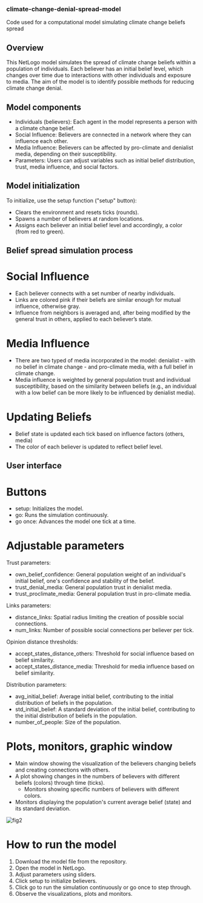### climate-change-denial-spread-model
Code used for a computational model simulating climate change beliefs spread

## Overview
This NetLogo model simulates the spread of climate change beliefs within a population of individuals. Each believer has an initial belief level, which changes over time due to interactions with other individuals and exposure to media. The aim of the model is to identify possible methods for reducing climate change denial.

## Model components
- Individuals (believers): Each agent in the model represents a person with a climate change belief.
- Social Influence: Believers are connected in a network where they can influence each other.
- Media Influence: Believers can be affected by pro-climate and denialist media, depending on their susceptibility.
- Parameters: Users can adjust variables such as initial belief distribution, trust, media influence, and social factors.

## Model initialization
To initialize, use the setup function ("setup" button):
- Clears the environment and resets ticks (rounds).
- Spawns a number of believers at random locations.
- Assigns each believer an initial belief level and accordingly, a color (from red to green).

## Belief spread simulation process
# Social Influence
- Each believer connects with a set number of nearby individuals.
- Links are colored pink if their beliefs are similar enough for mutual influence, otherwise gray.
- Influence from neighbors is averaged and, after being modified by the general trust in others, applied to each believer’s state.

# Media Influence
- There are two typed of media incorporated in the model: denialist - with no belief in climate change - and pro-climate media, with a full belief in climate change.
- Media influence is weighted by general population trust and individual susceptibility, based on the similarity between beliefs (e.g., an individual with a low belief can be more likely to be influenced by denialist media).

# Updating Beliefs
- Belief state is updated each tick based on influence factors (others, media)
- The color of each believer is updated to reflect belief level.

## User interface
# Buttons
- setup: Initializes the model.
- go: Runs the simulation continuously.
- go once: Advances the model one tick at a time.

# Adjustable parameters
Trust parameters:
- own_belief_confidence: General population weight of an individual's initial belief, one's confidence and stability of the belief.
- trust_denial_media: General population trust in denialist media.
- trust_proclimate_media: General population trust in pro-climate media.

Links parameters:
- distance_links: Spatial radius limiting the creation of possible social connections.
- num_links: Number of possible social connections per believer per tick.

Opinion distance thresholds:
- accept_states_distance_others: Threshold for social influence based on belief similarity.
- accept_states_distance_media: Threshold for media influence based on belief similarity.

Distribution parameters:
- avg_initial_belief: Average initial belief, contributing to the initial distribution of beliefs in the population.
- std_initial_belief: A standard deviation of the initial belief, contributing to the initial distribution of beliefs in the population.
- number_of_people: Size of the population.

# Plots, monitors, graphic window
- Main window showing the visualization of the believers changing beliefs and creating connections with others.
- A plot showing changes in the numbers of believers with different beliefs (colors) through time (ticks).
    - Monitors showing specific numbers of believers with different colors.
- Monitors displaying the population's current average belief (state) and its standard deviation. 

![fig2](https://github.com/user-attachments/assets/7d0c0a04-e670-4c75-be82-c885a5bb4c9f)


# How to run the model
1. Download the model file from the repository.
2. Open the model in NetLogo.
3. Adjust parameters using sliders.
4. Click setup to initialize believers.
5. Click go to run the simulation continuously or go once to step through.
6. Observe the visualizations, plots and monitors.
